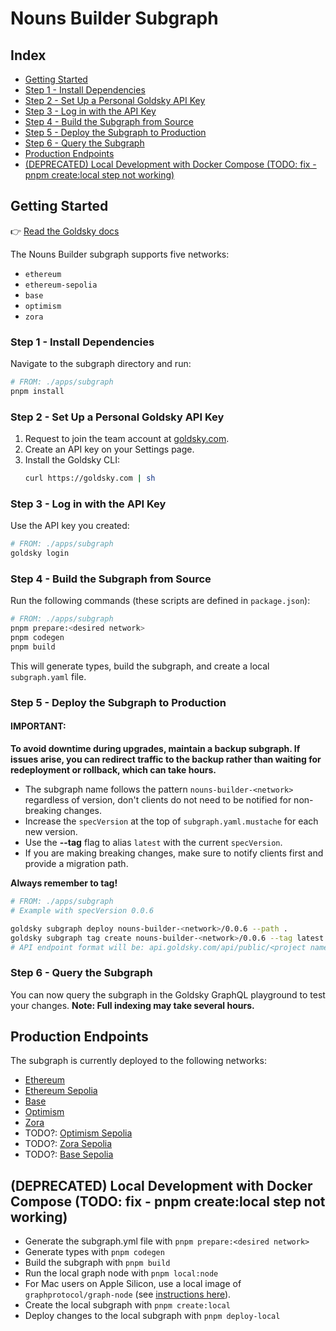 # Nouns Builder Subgraph

## Index

- [Getting Started](#getting-started)
- [Step 1 - Install Dependencies](#step-1---install-dependencies)
- [Step 2 - Set Up a Personal Goldsky API Key](#step-2---set-up-a-personal-goldsky-api-key)
- [Step 3 - Log in with the API Key](#step-3---log-in-with-the-api-key)
- [Step 4 - Build the Subgraph from Source](#step-4---build-the-subgraph-from-source)
- [Step 5 - Deploy the Subgraph to Production](#step-5---deploy-the-subgraph-to-production)
- [Step 6 - Query the Subgraph](#step-6---query-the-subgraph)
- [Production Endpoints](#production-endpoints)
- [(DEPRECATED) Local Development with Docker Compose (TODO: fix - pnpm create:local step not working)](#local-development-with-docker-compose)

## Getting Started

👉 [Read the Goldsky docs](https://docs.goldsky.com/subgraphs/deploying-subgraphs)

The Nouns Builder subgraph supports five networks:

- `ethereum`
- `ethereum-sepolia`
- `base`
- `optimism`
- `zora`

### Step 1 - Install Dependencies

Navigate to the subgraph directory and run:

```bash
# FROM: ./apps/subgraph
pnpm install
```

### Step 2 - Set Up a Personal Goldsky API Key

1. Request to join the team account at [goldsky.com](https://goldsky.com).
2. Create an API key on your Settings page.
3. Install the Goldsky CLI:
   ```bash
   curl https://goldsky.com | sh
   ```

### Step 3 - Log in with the API Key

Use the API key you created:

```bash
# FROM: ./apps/subgraph
goldsky login
```

### Step 4 - Build the Subgraph from Source

Run the following commands (these scripts are defined in `package.json`):

```bash
# FROM: ./apps/subgraph
pnpm prepare:<desired network>
pnpm codegen
pnpm build
```

This will generate types, build the subgraph, and create a local `subgraph.yaml` file.

### Step 5 - Deploy the Subgraph to Production

#### IMPORTANT:

**To avoid downtime during upgrades, maintain a backup subgraph. If issues arise, you can redirect traffic to the backup rather than waiting for redeployment or rollback, which can take hours.**

- The subgraph name follows the pattern `nouns-builder-<network>` regardless of version, don't clients do not need to be notified for non-breaking changes.
- Increase the `specVersion` at the top of `subgraph.yaml.mustache` for each new version.
- Use the **--tag** flag to alias `latest` with the current `specVersion`.
- If you are making breaking changes, make sure to notify clients first and provide a migration path.

**Always remember to tag!**

```bash
# FROM: ./apps/subgraph
# Example with specVersion 0.0.6

goldsky subgraph deploy nouns-builder-<network>/0.0.6 --path .
goldsky subgraph tag create nouns-builder-<network>/0.0.6 --tag latest
# API endpoint format will be: api.goldsky.com/api/public/<project name>/subgraphs/nouns-builder-ethereum-sepolia/latest/gn
```

### Step 6 - Query the Subgraph

You can now query the subgraph in the Goldsky GraphQL playground to test your changes. **Note: Full indexing may take several hours.**

## Production Endpoints

The subgraph is currently deployed to the following networks:

- [Ethereum](https://api.goldsky.com/api/public/project_cm33ek8kjx6pz010i2c3w8z25/subgraphs/nouns-builder-ethereum-mainnet/latest/gn)
- [Ethereum Sepolia](https://api.goldsky.com/api/public/project_cm33ek8kjx6pz010i2c3w8z25/subgraphs/nouns-builder-ethereum-sepolia/latest/gn)
- [Base](https://api.goldsky.com/api/public/project_cm33ek8kjx6pz010i2c3w8z25/subgraphs/nouns-builder-base-mainnet/latest/gn)
- [Optimism](https://api.goldsky.com/api/public/project_cm33ek8kjx6pz010i2c3w8z25/subgraphs/nouns-builder-optimism-mainnet/latest/gn)
- [Zora](https://api.goldsky.com/api/public/project_cm33ek8kjx6pz010i2c3w8z25/subgraphs/nouns-builder-zora-mainnet/latest/gn)
- TODO?: [Optimism Sepolia](https://api.goldsky.com/api/public/project_cm33ek8kjx6pz010i2c3w8z25/subgraphs/nouns-builder-optimism-sepolia/latest/gn)
- TODO?: [Zora Sepolia](https://api.goldsky.com/api/public/project_cm33ek8kjx6pz010i2c3w8z25/subgraphs/nouns-builder-zora-sepolia/latest/gn)
- TODO?: [Base Sepolia](https://api.goldsky.com/api/public/project_cm33ek8kjx6pz010i2c3w8z25/subgraphs/nouns-builder-base-sepolia/latest/gn)

## (DEPRECATED) Local Development with Docker Compose (TODO: fix - pnpm create:local step not working)

- Generate the subgraph.yml file with `pnpm prepare:<desired network>`
- Generate types with `pnpm codegen`
- Build the subgraph with `pnpm build`
- Run the local graph node with `pnpm local:node`
- For Mac users on Apple Silicon, use a local image of `graphprotocol/graph-node` (see [instructions here](https://github.com/graphprotocol/graph-node/tree/master/docker)).
- Create the local subgraph with `pnpm create:local`
- Deploy changes to the local subgraph with `pnpm deploy-local`
